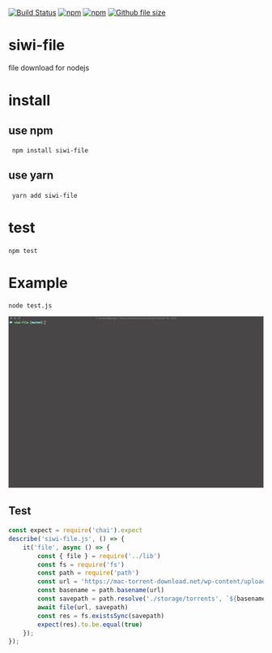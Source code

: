 [![Build Status](https://www.travis-ci.org/siwilizhao/siwi-file.svg?branch=master)](https://www.travis-ci.org/siwilizhao/siwi-file)
[![npm](https://img.shields.io/npm/v/siwi-file.svg)](https://www.npmjs.com/package/siwi-file)
[![npm](https://img.shields.io/npm/dt/siwi-file.svg)](https://www.npmjs.com/package/siwi-file)
[![Github file size](https://img.shields.io/github/size/siwilizhao/siwi-file/lib/index.js.svg)](https://github.com/siwilizhao/siwi-file/lib/index.js)

# siwi-file
file download for nodejs
# install

## use npm 

` npm install siwi-file`

## use yarn

` yarn add siwi-file`

# test

`npm test`

# Example

```shell
node test.js
```

![siwi-file-demo](images/siwi-file-demo.gif)
## Test

```js
const expect = require('chai').expect
describe('siwi-file.js', () => {
    it('file', async () => {
        const { file } = require('../lib')
        const fs = require('fs')
        const path = require('path')
        const url = 'https://mac-torrent-download.net/wp-content/uploads/tr-files/2019-q1/50c621b678278d22e81056cbb9827694.torrent'
        const basename = path.basename(url)
        const savepath = path.resolve('./storage/torrents', `${basename}`)
        await file(url, savepath)
        const res = fs.existsSync(savepath)
        expect(res).to.be.equal(true)
    });
});
```